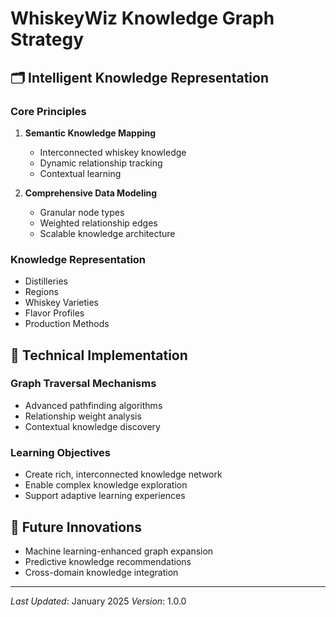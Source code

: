 # WhiskeyWiz Knowledge Graph Strategy

## 🗂 Intelligent Knowledge Representation

### Core Principles
1. **Semantic Knowledge Mapping**
   - Interconnected whiskey knowledge
   - Dynamic relationship tracking
   - Contextual learning

2. **Comprehensive Data Modeling**
   - Granular node types
   - Weighted relationship edges
   - Scalable knowledge architecture

### Knowledge Representation
- Distilleries
- Regions
- Whiskey Varieties
- Flavor Profiles
- Production Methods

## 🧠 Technical Implementation

### Graph Traversal Mechanisms
- Advanced pathfinding algorithms
- Relationship weight analysis
- Contextual knowledge discovery

### Learning Objectives
- Create rich, interconnected knowledge network
- Enable complex knowledge exploration
- Support adaptive learning experiences

## 🚀 Future Innovations
- Machine learning-enhanced graph expansion
- Predictive knowledge recommendations
- Cross-domain knowledge integration

---
*Last Updated*: January 2025
*Version*: 1.0.0